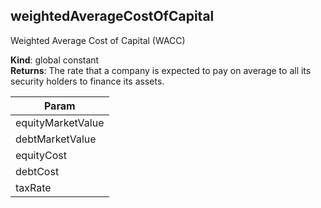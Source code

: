 
## weightedAverageCostOfCapital 
Weighted Average Cost of Capital (WACC)

**Kind**: global constant  
**Returns**: The rate that a company is expected to pay on average to
 all its security holders to finance its assets.  

| Param |
| --- |
| equityMarketValue | 
| debtMarketValue | 
| equityCost | 
| debtCost | 
| taxRate | 

